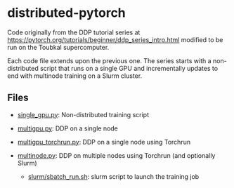 # distributed-pytorch

Code originally from the DDP tutorial series at https://pytorch.org/tutorials/beginner/ddp_series_intro.html
modified to be run on the Toubkal supercomputer.

Each code file extends upon the previous one. The series starts with a non-distributed script that runs on a single GPU and incrementally updates to end with multinode training on a Slurm cluster.

## Files
* [single_gpu.py](single_gpu.py): Non-distributed training script

* [multigpu.py](multigpu.py): DDP on a single node

* [multigpu_torchrun.py](multigpu_torchrun.py): DDP on a single node using Torchrun

* [multinode.py](multinode.py): DDP on multiple nodes using Torchrun (and optionally Slurm)
    * [slurm/sbatch_run.sh](slurm/sbatch_run.sh): slurm script to launch the training job




